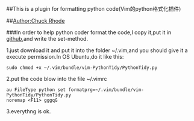 ##This is a plugin for formatting python code(Vim的python格式化插件)

##[Author:Chuck Rhode](http://lacusveris.com/PythonTidy/)

###In order to help python coder format the code,I copy it,put it in [github](https://github.com/suprsvn/vim-PythonTidy),and write the set-method.

1.just download it and put it into the folder ~/.vim,and you should give it a execute permission.In OS Ubuntu,do it like this:

    sudo chmod +x ~/.vim/bundle/vim-PythonTidy/PythonTidy.py

2.put the code blow into the file ~/.vimrc

    au FileType python set formatprg=~/.vim/bundle/vim-PythonTidy/PythonTidy.py
    noremap <F11> gggqG

3.everythng is ok.
